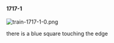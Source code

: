 #### 1717-1
![train-1717-1-0.png](https://github.com/lil-lab/nlvr/raw/master/nlvr/train/images/67/train-1717-1-0.png "train-1717-1-0.png")

there is a blue square touching the edge